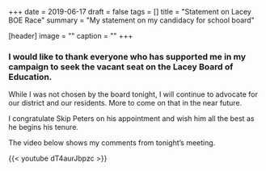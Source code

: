 +++
date = 2019-06-17
draft = false
tags = []
title = "Statement on Lacey BOE Race"
summary = "My statement on my candidacy for school board"

[header]
image = ""
caption = ""
+++

### I would like to thank everyone who has supported me in my campaign to seek the vacant seat on the Lacey Board of Education.

While I was not chosen by the board tonight, I will continue to advocate for our district and our residents. More to come on that in the near future.

I congratulate Skip Peters on his appointment and wish him all the best as he begins his tenure.

The video below shows my comments from tonight’s meeting.

{{< youtube dT4aurJbpzc >}}
